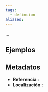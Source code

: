 ```yaml
---
tags:
  - defincion
aliases:
---
```

...

## Ejemplos

## Metadatos
- **Referencia**::
- **Localización**::
